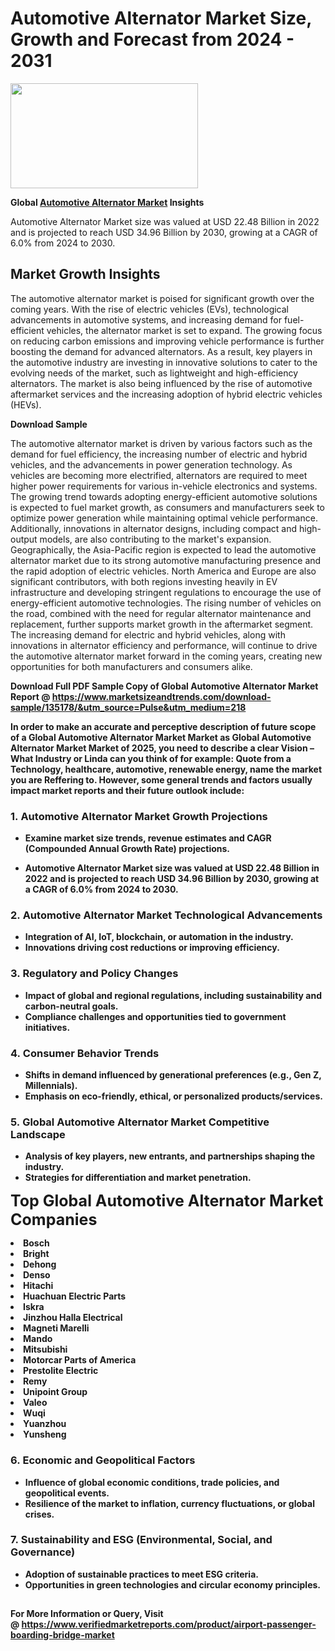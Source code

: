<H1>Automotive Alternator Market Size, Growth and Forecast from 2024 - 2031</H1><img class="aligncenter size-medium wp-image-584254" src="https://thirdeyenews.in/wp-content/uploads/2024/09/Global-Market-Research-300x168.jpeg" alt="" width="300" height="168" /><p><strong>Global&nbsp;<a href="https://www.marketsizeandtrends.com/download-sample/135178/&amp;utm_source=Pulse&amp;utm_medium=218">Automotive Alternator Market</a> Insights</strong></p><p>Automotive Alternator Market size was valued at USD 22.48 Billion in 2022 and is projected to reach USD 34.96 Billion by 2030, growing at a CAGR of 6.0% from 2024 to 2030.</p><p><h2>Market Growth Insights</h2> <p>The automotive alternator market is poised for significant growth over the coming years. With the rise of electric vehicles (EVs), technological advancements in automotive systems, and increasing demand for fuel-efficient vehicles, the alternator market is set to expand. The growing focus on reducing carbon emissions and improving vehicle performance is further boosting the demand for advanced alternators. As a result, key players in the automotive industry are investing in innovative solutions to cater to the evolving needs of the market, such as lightweight and high-efficiency alternators. The market is also being influenced by the rise of automotive aftermarket services and the increasing adoption of hybrid electric vehicles (HEVs).</p> <p><strong>Download Sample</strong></p> <p>The automotive alternator market is driven by various factors such as the demand for fuel efficiency, the increasing number of electric and hybrid vehicles, and the advancements in power generation technology. As vehicles are becoming more electrified, alternators are required to meet higher power requirements for various in-vehicle electronics and systems. The growing trend towards adopting energy-efficient automotive solutions is expected to fuel market growth, as consumers and manufacturers seek to optimize power generation while maintaining optimal vehicle performance. Additionally, innovations in alternator designs, including compact and high-output models, are also contributing to the market's expansion. Geographically, the Asia-Pacific region is expected to lead the automotive alternator market due to its strong automotive manufacturing presence and the rapid adoption of electric vehicles. North America and Europe are also significant contributors, with both regions investing heavily in EV infrastructure and developing stringent regulations to encourage the use of energy-efficient automotive technologies. The rising number of vehicles on the road, combined with the need for regular alternator maintenance and replacement, further supports market growth in the aftermarket segment. The increasing demand for electric and hybrid vehicles, along with innovations in alternator efficiency and performance, will continue to drive the automotive alternator market forward in the coming years, creating new opportunities for both manufacturers and consumers alike.</p> <p><strong></p><p><span class=""><strong>Download Full PDF Sample Copy of Global Automotive Alternator Market Report</strong> @ <a href="https://www.marketsizeandtrends.com/download-sample/135178/&amp;utm_source=Pulse&amp;utm_medium=218" target="_blank">https://www.marketsizeandtrends.com/download-sample/135178/&amp;utm_source=Pulse&amp;utm_medium=218</a></span></p><p>In order to make an accurate and perceptive description of future scope of a Global&nbsp;Automotive Alternator Market Market as Global&nbsp;Automotive Alternator Market Market of 2025, you need to describe a clear Vision &ndash; What Industry or Linda can you think of for example: Quote from a Technology, healthcare, automotive, renewable energy, name the market you are Reffering to. However, some general trends and factors usually impact market reports and their future outlook include:</p><h3>1.&nbsp;<strong>Automotive Alternator Market Growth Projections</strong></h3><ul><li>Examine market size trends, revenue estimates and CAGR (Compounded Annual Growth Rate) projections.</li><li><p>Automotive Alternator Market size was valued at USD 22.48 Billion in 2022 and is projected to reach USD 34.96 Billion by 2030, growing at a CAGR of 6.0% from 2024 to 2030.</p></li></ul><h3>2.&nbsp;<strong>Automotive Alternator Market Technological Advancements</strong></h3><ul><li>Integration of AI, IoT, blockchain, or automation in the industry.</li><li>Innovations driving cost reductions or improving efficiency.</li></ul><h3>3.&nbsp;<strong>Regulatory and Policy Changes</strong></h3><ul><li>Impact of global and regional regulations, including sustainability and carbon-neutral goals.</li><li>Compliance challenges and opportunities tied to government initiatives.</li></ul><h3>4.&nbsp;<strong>Consumer Behavior Trends</strong></h3><ul><li>Shifts in demand influenced by generational preferences (e.g., Gen Z, Millennials).</li><li>Emphasis on eco-friendly, ethical, or personalized products/services.</li></ul><h3>5.&nbsp;<strong>Global Automotive Alternator Market Competitive Landscape</strong></h3><ul><li>Analysis of key players, new entrants, and partnerships shaping the industry.</li><li>Strategies for differentiation and market penetration.</li></ul><p data-pm-slice="1 1 []"><span style="color: inherit; font-family: inherit; font-size: 25px;">Top Global Automotive Alternator Market Companies</span></p><div class="" data-test-id=""><p><li>Bosch</li><li> Bright</li><li> Dehong</li><li> Denso</li><li> Hitachi</li><li> Huachuan Electric Parts</li><li> Iskra</li><li> Jinzhou Halla Electrical</li><li> Magneti Marelli</li><li> Mando</li><li> Mitsubishi</li><li> Motorcar Parts of America</li><li> Prestolite Electric</li><li> Remy</li><li> Unipoint Group</li><li> Valeo</li><li> Wuqi</li><li> Yuanzhou</li><li> Yunsheng</li></p></div><h3>6.&nbsp;<strong>Economic and Geopolitical Factors</strong></h3><ul><li>Influence of global economic conditions, trade policies, and geopolitical events.</li><li>Resilience of the market to inflation, currency fluctuations, or global crises.</li></ul><h3>7.&nbsp;<strong>Sustainability and ESG (Environmental, Social, and Governance)</strong></h3><ul><li>Adoption of sustainable practices to meet ESG criteria.</li><li>Opportunities in green technologies and circular economy principles.</li></ul><h2><strong style="font-size: 14px;">For More Information or Query, Visit @&nbsp;</strong><a style="background-color: #ffffff; font-size: 14px;" href="https://www.marketsizeandtrends.com/report/automotive-alternator-market/" target="_blank">https://www.verifiedmarketreports.com/product/airport-passenger-boarding-bridge-market</a></h2>
